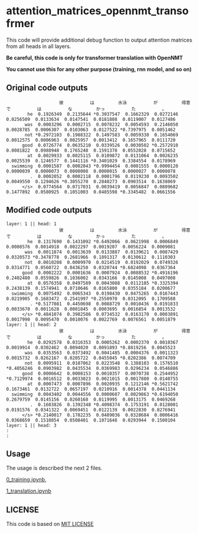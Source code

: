# attention_matrices_opennmt_transofrmer
This code will provide additional debug function to output attention matrices from all heads in all layers.

**Be careful, this code is only for transformer translation with OpenNMT**

**You cannot use this for any other purpose (training, rnn model, and so on)**

## Original code outputs
```
                    彼          は         水泳          が         得意          で          は          な         かっ          た          。 
        he  0.1926349  0.2135644 *0.3037547  0.1662329  0.0272146  0.0256509  0.0133634  0.0147541  0.0181808  0.0119007  0.0127486 
       was  0.0003296  0.0002715  0.0078232  0.0054593  0.2146050  0.0028785  0.0006307  0.0103063  0.0127522 *0.7397975  0.0051462 
       not *0.2972103  0.1988322  0.1497583  0.0059330  0.1654069  0.0012575  0.0006963  0.0025957  0.0013412  0.1657965  0.0111720 
      good  0.0726774  0.0635210  0.0339526  0.0030502 *0.2572910  0.0081822  0.0988948  0.1765248  0.1591378  0.0552028  0.0715652 
        at  0.0029933  0.0025115  0.0109872  0.0131064  0.0026235  0.0025539  0.1246577  0.1441116 *0.3401029  0.3384554  0.0178969 
  swimming  0.0001587  0.0002043 *0.9994454  0.0001555  0.0000120  0.0000039  0.0000073  0.0000008  0.0000015  0.0000027  0.0000078 
         .  0.0002052  0.0002118  0.0001796  0.0119230  0.0093502  0.0049550  0.1294626 *0.3055270  0.2840273  0.0903514  0.1638069 
      </s>  0.0774564  0.0717031  0.0039419  0.0056847  0.0809682  0.1477892  0.0580925  0.1051003  0.0485598 *0.3345482  0.0661556 
```

## Modified code outputs
```
layer: 1 || head: 1
                    彼          は         水泳          が         得意          で          は          な         かっ          た          。 
        he  0.1317690  0.1431092 *0.6492066  0.0621998  0.0006849  0.0008576  0.0014918  0.0022297  0.0019207  0.0056224  0.0009081 
       was  0.0011874  0.0013639  0.0133887  0.0139621  0.0087429  0.0320573 *0.3478778  0.2681966  0.1891317  0.0130612  0.1110303 
       not  0.0010208  0.0009970  0.0214519  0.0192029  0.0749326  0.0314771  0.0560722  0.0436250  0.0320744 *0.6824098  0.0367364 
      good  0.0002222  0.0001636  0.0007924  0.0088532 *0.4916196  0.2402480  0.0559826  0.1036002  0.0343166  0.0145008  0.0497008 
        at  0.0576358  0.0497589  0.0043088  0.0112185 *0.3325394  0.2438139  0.1574941  0.0710646  0.0165800  0.0355184  0.0200677 
  swimming  0.0075492  0.0065343  0.0198430  0.0475265  0.0167443  0.0219905  0.1683472  0.2541997 *0.2550970  0.0312095  0.1709588 
         . *0.5177081  0.4450698  0.0088729  0.0010436  0.0191833  0.0033670  0.0011628  0.0001845  0.0003695  0.0016854  0.0013532 
      </s> *0.4841074  0.3982586  0.0734532  0.0163170  0.0003891  0.0017990  0.0095470  0.0010076  0.0022769  0.0076561  0.0051879 
layer: 1 || head: 2
                    彼          は         水泳          が         得意          で          は          な         かっ          た          。 
        he  0.0292578  0.0316353  0.0005262  0.0002370  0.0010367  0.0019914  0.0302462  0.0094020  0.0091893 *0.8819256  0.0045523 
       was  0.0353563  0.0373492  0.0041485  0.0004376  0.0011323  0.0015732  0.0262167  0.0205722  0.0455045 *0.8202386  0.0074709 
       not  0.0095911  0.0107062  0.0223548  0.1388103  0.1576510 *0.4056246  0.0903982  0.0435534  0.0369983  0.0296234  0.0546886 
      good  0.0006642  0.0008153  0.0010357  0.0070738  0.2544952 *0.7129974  0.0016512  0.0033023  0.0021015  0.0017880  0.0140755 
        at  0.0007473  0.0007896  0.0020935  0.1212146 *0.5621742  0.1673461  0.0132722  0.0657197  0.0210916  0.0014378  0.0441134 
  swimming  0.0043402  0.0044556  0.0000607  0.0029863 *0.6194050  0.2679759  0.0145156  0.0260168  0.0119995  0.0013175  0.0469268 
         .  0.1603826  0.1392348 *0.4098374  0.1753191  0.0128001  0.0191576  0.0341322  0.0069451  0.0122139  0.0022830  0.0276941 
      </s> *0.2140017  0.1782235  0.0489036  0.0328684  0.0006416  0.0368659  0.1510854  0.0508401  0.1071648  0.0293944  0.1500104 
layer: 1 || head: 3
:
:
```

## Usage

The usage is described the next 2 files.

[0_training.ipynb](https://github.com/YasumotoGenki/attention_matrices_opennmt_transofrmer/blob/main/0_training.ipynb),

[1_translation.ipynb](https://github.com/YasumotoGenki/attention_matrices_opennmt_transofrmer/blob/main/1_translation.ipynb)

## LICENSE

This code is based on [MIT LICENSE]()
